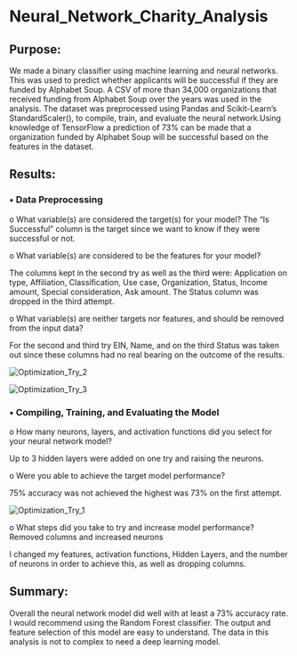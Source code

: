 # Neural_Network_Charity_Analysis #

## Purpose: ##

We made a binary classifier using machine learning and neural networks. This was used to predict whether applicants will be successful if they are funded by Alphabet Soup. A CSV of more than 34,000 organizations that received funding from Alphabet Soup over the years was used in the analysis. The dataset was preprocessed using Pandas and Scikit-Learn’s StandardScaler(), to compile, train, and evaluate the neural network.Using knowledge of TensorFlow a prediction of 73% can be made that a organization funded by Alphabet Soup will be successful based on the features in the dataset.

## Results: ##


### •	Data Preprocessing ###

o	What variable(s) are considered the target(s) for your model?
The “Is Successful” column is the target since we want to know if they were successful or not.

o	What variable(s) are considered to be the features for your model? 

The columns kept in the second try as well as the third were: Application on type, Affiliation, Classification, Use case, Organization, Status, Income amount, Special consideration, Ask amount. The Status column was dropped in the third attempt.

o	What variable(s) are neither targets nor features, and should be removed from the input data?

For the second and third try EIN, Name, and on the third Status was taken out since these columns had no real bearing on the outcome of the results.

![Optimization_Try_2](https://user-images.githubusercontent.com/83199109/133878193-d4a30c5e-7a75-4ebb-b902-d95550eea0a5.png)

![Optimization_Try_3](https://user-images.githubusercontent.com/83199109/133878195-9bf55b73-ea67-4538-9883-63b3eff97f97.png)

### •	Compiling, Training, and Evaluating the Model ###

o	How many neurons, layers, and activation functions did you select for your neural network model?

Up to 3 hidden layers were added on one try and raising the neurons.

o	Were you able to achieve the target model performance? 

75% accuracy was not achieved the highest was 73% on the first attempt.

![Optimization_Try_1](https://user-images.githubusercontent.com/83199109/133878132-56c4e15d-9e30-45a4-821f-1d5e470fbec1.png)

o	What steps did you take to try and increase model performance? Removed columns and increased neurons 

I changed my features, activation functions, Hidden Layers, and the number of neurons in order to achieve this, as well as dropping columns.



## Summary: ##
Overall the neural network model did well with at least a 73% accuracy rate. I would recommend using the Random Forest classifier. The output and feature selection of this model are easy to understand. The data in this analysis is not to complex to need a deep learning model. 
